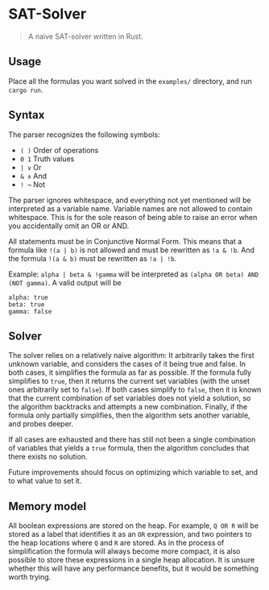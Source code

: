 # SAT-Solver

> A naive SAT-solver written in Rust.

## Usage

Place all the formulas you want solved in the `examples/` directory, and run `cargo run`.

## Syntax

The parser recognizes the following symbols:

- `( )` Order of operations
- `0 1` Truth values
- `| ∨` Or
- `& ∧` And
- `! ¬` Not

The parser ignores whitespace, and everything not yet mentioned will be interpreted as a variable name.
Variable names are not allowed to contain whitespace.
This is for the sole reason of being able to raise an error when you accidentally omit an OR or AND.

All statements must be in Conjunctive Normal Form.
This means that a formula like `!(a | b)` is not allowed and must be rewritten as `!a & !b`.
And the formula `!(a & b)` must be rewritten as `!a | !b`.

Example: `alpha | beta & !gamma` will be interpreted as `(alpha OR beta) AND (NOT gamma)`.
A valid output will be

```plaintext
alpha: true
beta: true
gamma: false
```

## Solver

The solver relies on a relatively naive algorithm:
It arbitrarily takes the first unknown variable, and considers the cases of it being true and false.
In both cases, it simplifies the formula as far as possible.
If the formula fully simplifies to `true`, then it returns the current set variables (with the unset ones arbitrarily set to `false`).
If both cases simplify to `false`, then it is known that the current combination of set variables does not yield a solution, so the algorithm backtracks and attempts a new combination.
Finally, if the formula only partially simplifies, then the algorithm sets another variable, and probes deeper.

If all cases are exhausted and there has still not been a single combination of variables that yields a `true` formula, then the algorithm concludes that there exists no solution.

Future improvements should focus on optimizing which variable to set, and to what value to set it.

## Memory model

All boolean expressions are stored on the heap. For example, `Q OR R` will be stored as a label that identifies it as an `OR` expression, and two pointers to the heap locations where `Q` and `R` are stored. As in the process of simplification the formula will always become more compact, it is also possible to store these expressions in a single heap allocation. It is unsure whether this will have any performance benefits, but it would be something worth trying.
